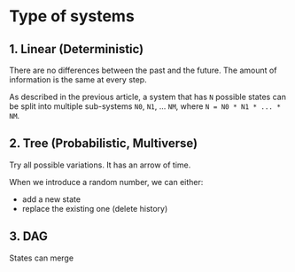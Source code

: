 # Type of systems

## 1. Linear (Deterministic)

There are no differences between the past and the future. The amount of information is the same at every step.

As described in the previous article, a system that has `N` possible states can be split into multiple sub-systems `N0`, `N1`, ... `NM`, where `N = N0 * N1 * ... * NM`.  

## 2. Tree (Probabilistic, Multiverse)

Try all possible variations. It has an arrow of time.

When we introduce a random number, we can either:

- add a new state
- replace the existing one (delete history)

## 3. DAG

States can merge

